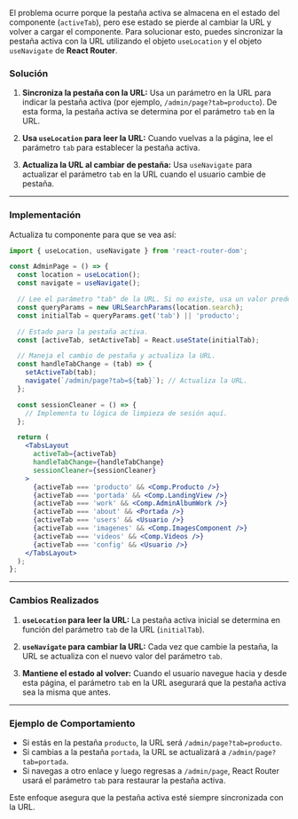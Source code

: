 El problema ocurre porque la pestaña activa se almacena en el estado del componente (`activeTab`), pero ese estado se pierde al cambiar la URL y volver a cargar el componente. Para solucionar esto, puedes sincronizar la pestaña activa con la URL utilizando el objeto `useLocation` y el objeto `useNavigate` de **React Router**.

### **Solución**
1. **Sincroniza la pestaña con la URL:**
   Usa un parámetro en la URL para indicar la pestaña activa (por ejemplo, `/admin/page?tab=producto`). De esta forma, la pestaña activa se determina por el parámetro `tab` en la URL.

2. **Usa `useLocation` para leer la URL:**
   Cuando vuelvas a la página, lee el parámetro `tab` para establecer la pestaña activa.

3. **Actualiza la URL al cambiar de pestaña:**
   Usa `useNavigate` para actualizar el parámetro `tab` en la URL cuando el usuario cambie de pestaña.

---

### **Implementación**

Actualiza tu componente para que se vea así:

```jsx
import { useLocation, useNavigate } from 'react-router-dom';

const AdminPage = () => {
  const location = useLocation();
  const navigate = useNavigate();

  // Lee el parámetro "tab" de la URL. Si no existe, usa un valor predeterminado.
  const queryParams = new URLSearchParams(location.search);
  const initialTab = queryParams.get('tab') || 'producto';

  // Estado para la pestaña activa.
  const [activeTab, setActiveTab] = React.useState(initialTab);

  // Maneja el cambio de pestaña y actualiza la URL.
  const handleTabChange = (tab) => {
    setActiveTab(tab);
    navigate(`/admin/page?tab=${tab}`); // Actualiza la URL.
  };

  const sessionCleaner = () => {
    // Implementa tu lógica de limpieza de sesión aquí.
  };

  return (
    <TabsLayout
      activeTab={activeTab}
      handleTabChange={handleTabChange}
      sessionCleaner={sessionCleaner}
    >
      {activeTab === 'producto' && <Comp.Producto />}
      {activeTab === 'portada' && <Comp.LandingView />}
      {activeTab === 'work' && <Comp.AdminAlbumWork />}
      {activeTab === 'about' && <Portada />}
      {activeTab === 'users' && <Usuario />}
      {activeTab === 'imagenes' && <Comp.ImagesComponent />}
      {activeTab === 'videos' && <Comp.Videos />}
      {activeTab === 'config' && <Usuario />}
    </TabsLayout>
  );
};
```

---

### **Cambios Realizados**

1. **`useLocation` para leer la URL:**
   La pestaña activa inicial se determina en función del parámetro `tab` de la URL (`initialTab`).

2. **`useNavigate` para cambiar la URL:**
   Cada vez que cambie la pestaña, la URL se actualiza con el nuevo valor del parámetro `tab`.

3. **Mantiene el estado al volver:**
   Cuando el usuario navegue hacia y desde esta página, el parámetro `tab` en la URL asegurará que la pestaña activa sea la misma que antes.

---

### **Ejemplo de Comportamiento**
- Si estás en la pestaña `producto`, la URL será `/admin/page?tab=producto`.
- Si cambias a la pestaña `portada`, la URL se actualizará a `/admin/page?tab=portada`.
- Si navegas a otro enlace y luego regresas a `/admin/page`, React Router usará el parámetro `tab` para restaurar la pestaña activa.

Este enfoque asegura que la pestaña activa esté siempre sincronizada con la URL.